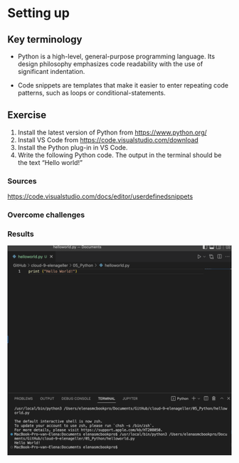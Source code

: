 # Setting up
 

## Key terminology

* Python is a high-level, general-purpose programming language. Its design philosophy emphasizes code readability with the use of significant indentation.

* Code snippets are templates that make it easier to enter repeating code patterns, such as loops or conditional-statements.

## Exercise

1. Install the latest version of Python from https://www.python.org/
2. Install VS Code from https://code.visualstudio.com/download
3. Install the Python plug-in in VS Code.
4. Write the following Python code. The output in the terminal should be the text “Hello world!”


### Sources

https://code.visualstudio.com/docs/editor/userdefinedsnippets

### Overcome challenges

### Results

![Screenshot](https://github.com/Techgrounds-Cloud-9/cloud-9-elenageller/blob/main/00_includes/Python/PY-01.png)

